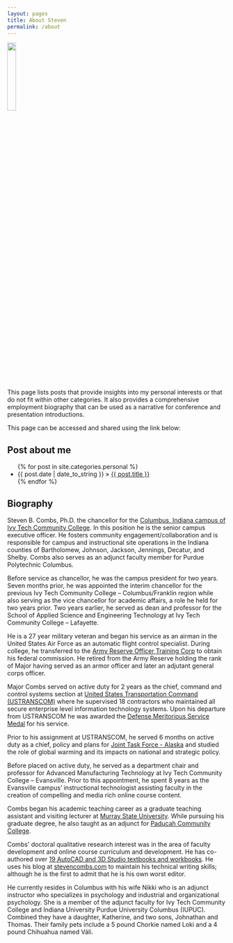 ```yaml
---
layout: pages
title: About Steven
permalink: /about
---
```


<img class="category" src="/images/design/about.svg" width="20%" />

This page lists posts that provide insights into my personal interests or that do not fit within other categories. It also provides a comprehensive employment biography that can be used as a narrative for conference and presentation introductions.

This page can be accessed and shared using the link below:

</about>

## Post about me

<ul id="blog-posts" class="posts">
{% for post in site.categories.personal %}
    <li><span>{{ post.date | date_to_string }} &raquo; </span><a href="{{ post.url }}">{{ post.title }}</a></li>
{% endfor %}
</ul>

## Biography

Steven B. Combs, Ph.D. the chancellor for the [Columbus, Indiana campus of Ivy Tech Community College](http://www.ivytech.edu/columbus). In this position he is the senior campus executive officer. He fosters community engagement/collaboration and is responsible for campus and instructional site operations in the Indiana counties of Bartholomew, Johnson, Jackson, Jennings, Decatur, and Shelby. Combs also serves as an adjunct faculty member for Purdue Polytechnic Columbus.

Before service as chancellor, he was the campus president for two years. Seven months prior, he was appointed the interim chancellor for the previous Ivy Tech Community College – Columbus/Franklin region while also serving as the vice chancellor for academic affairs, a role he held for two years prior. Two years earlier, he served as dean and professor for the School of Applied Science and Engineering Technology at Ivy Tech Community College – Lafayette.

He is a 27 year military veteran and began his service as an airman in the United States Air Force as an automatic flight control specialist. During college, he transferred to the [Army Reserve Officer Training Corp][0511-001] to obtain his federal commission. He retired from the Army Reserve holding the rank of Major having served as an armor officer and later an adjutant general corps officer.

Major Combs served on active duty for 2 years as the chief, command and control systems section at [United States Transportation Command (USTRANSCOM)][0511-002] where he supervised 18 contractors who maintained all secure enterprise level information technology systems. Upon his departure from USTRANSCOM he was awarded the [Defense Meritorious Service Medal][0511-003] for his service.

Prior to his assignment at USTRANSCOM, he served 6 months on active duty as a chief, policy and plans for [Joint Task Force - Alaska][0511-004] and studied the role of global warming and its impacts on national and strategic policy.

Before placed on active duty, he served as a department chair and professor for Advanced Manufacturing Technology at Ivy Tech Community College – Evansville. Prior to this appointment, he spent 8 years as the Evansville campus’ instructional technologist assisting faculty in the creation of compelling and media rich online course content.

Combs began his academic teaching career as a graduate teaching assistant and visiting lecturer at [Murray State University][0511-005]. While pursuing his graduate degree, he also taught as an adjunct for [Paducah Community College][0511-006].

Combs' doctoral qualitative research interest was in the area of faculty development and online course curriculum and development. He has co-authored over [19 AutoCAD and 3D Studio textbooks and workbooks](http://www.amazon.com/author/stevencombs). He uses his blog at [stevencombs.com](http://www.stevencombs.com) to maintain his technical writing skills; although he is the first to admit that he is his own worst editor.

He currently resides in Columbus with his wife Nikki who is an adjunct instructor who specializes in psychology and industrial and organizational psychology. She is a member of the adjunct faculty for Ivy Tech Community College and Indiana University Purdue University Columbus (IUPUC). Combined they have a daughter, Katherine, and two sons, Johnathan and Thomas. Their family pets include a 5 pound Chorkie named Loki and a 4 pound Chihuahua named Váli.

[0511-001]: http://www.goarmy.com/rotc.html
[0511-002]: http://www.transcom.mil/about/org/tcj6/
[0511-003]: http://en.wikipedia.org/wiki/Defense_Meritorious_Service_Medal
[0511-004]: http://en.wikipedia.org/wiki/Joint_Task_Force-Alaska
[0511-005]: http://www.murraystate.edu/
[0511-006]: http://www.westkentucky.kctcs.edu/
